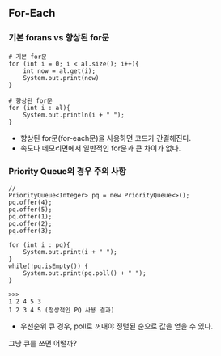## For-Each
### 기본 forans vs 향상된 for문
~~~
# 기본 for문
for (int i = 0; i < al.size(); i++){
    int now = al.get(i);
    System.out.print(now)
}

# 향상된 for문
for (int i : al){
    System.out.println(i + " ");
}
~~~
* 향상된 for문(for-each문)을 사용하면 코드가 간결해진다.
* 속도나 메모리면에서 일반적인 for문과 큰 차이가 없다.
###  Priority Queue의 경우 주의 사항
~~~
// 
PriorityQueue<Integer> pq = new PriorityQueue<>();
pq.offer(4);
pq.offer(5);
pq.offer(1);
pq.offer(2);
pq.offer(3);

for (int i : pq){
    System.out.print(i + " ");
}
while(!pq.isEmpty()) {
    System.out.print(pq.poll() + " ");
}

>>>
1 2 4 5 3
1 2 3 4 5 (정상적인 PQ 사용 결과)
~~~
* 우선순위 큐 경우, poll로 꺼내야 정렬된 순으로 값을 얻을 수 있다.

그냥 큐를 쓰면 어떨까?